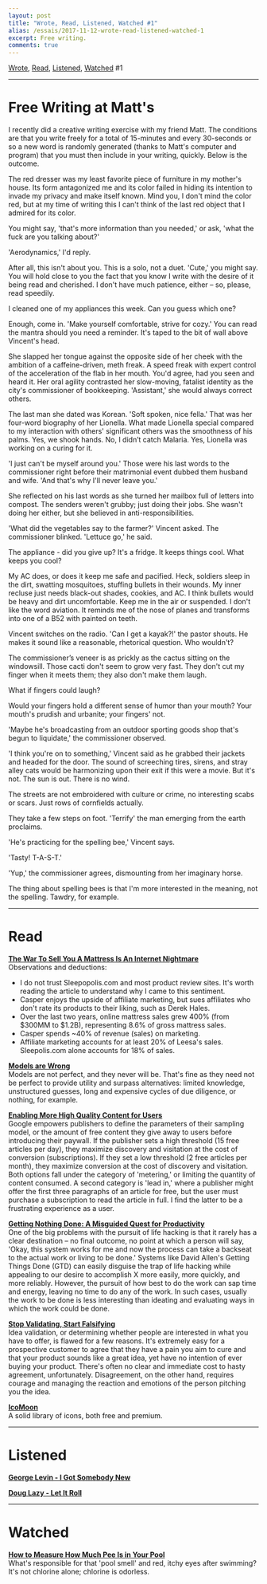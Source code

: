 ```yaml
---
layout: post
title: "Wrote, Read, Listened, Watched #1"
alias: /essais/2017-11-12-wrote-read-listened-watched-1
excerpt: Free writing.  
comments: true
---
```


[Wrote](#wrote), [Read](#read), [Listened](#listened), [Watched](#watched) \#1

---

# <a name="wrote">Free Writing at Matt's</a>

I recently did a creative writing exercise with my friend Matt. The conditions are that you write freely for a total of 15-minutes and every 30-seconds or so a new word is randomly generated (thanks to Matt's computer and program) that you must then include in your writing, quickly. Below is the outcome. 

The red dresser was my least favorite piece of furniture in my mother's house. Its form antagonized me and its color failed in hiding its intention to invade my privacy and make itself known. Mind you, I don't mind the color red, but at my time of writing this I can't think of the last red object that I admired for its color.

You might say, 'that's more information than you needed,' or ask, 'what the fuck are you talking about?' 

'Aerodynamics,' I'd reply. 

After all, this isn't about you. This is a solo, not a duet. 'Cute,' you might say. You will hold close to you the fact that you know I write with the desire of it being read and cherished. I don't have much patience, either – so, please, read speedily. 

I cleaned one of my appliances this week. Can you guess which one? 

Enough, come in. 'Make yourself comfortable, strive for cozy.' You can read the mantra should you need a reminder. It's taped to the bit of wall above Vincent's head. 

She slapped her tongue against the opposite side of her cheek with the ambition of a caffeine-driven, meth freak. A speed freak with expert control of the acceleration of the flab in her mouth. You'd agree, had you seen and heard it. Her oral agility contrasted her slow-moving, fatalist identity as the city's commissioner of bookkeeping. 'Assistant,' she would always correct others. 

The last man she dated was Korean. 'Soft spoken, nice fella.' That was her four-word biography of her Lionella. What made Lionella special compared to my interaction with others' significant others was the smoothness of his palms. Yes, we shook hands. No, I didn’t catch Malaria. Yes, Lionella was working on a curing for it. 

'I just can't be myself around you.' Those were his last words to the commissioner right before their matrimonial event dubbed them husband and wife. 'And that's why I'll never leave you.' 

She reflected on his last words as she turned her mailbox full of letters into compost. The senders weren't grubby; just doing their jobs. She wasn't doing her either, but she believed in anti-responsibilities.

'What did the vegetables say to the farmer?' Vincent asked. The commissioner blinked. 'Lettuce go,' he said. 

The appliance - did you give up? It's a fridge. It keeps things cool. What keeps you cool? 

My AC does, or does it keep me safe and pacified. Heck, soldiers sleep in the dirt, swatting mosquitoes, stuffing bullets in their wounds. My inner recluse just needs black-out shades, cookies, and AC. I think bullets would be heavy and dirt uncomfortable. Keep me in the air or suspended. I don't like the word aviation. It reminds me of the nose of planes and transforms into one of a B52 with painted on teeth. 

Vincent switches on the radio. 'Can I get a kayak?!' the pastor shouts. He makes it sound like a reasonable, rhetorical question. Who wouldn't? 

The commissioner’s veneer is as prickly as the cactus sitting on the windowsill. Those cacti don't seem to grow very fast. They don't cut my finger when it meets them; they also don't make them laugh.

What if fingers could laugh?

Would your fingers hold a different sense of humor than your mouth? Your mouth's prudish and urbanite; your fingers' not. 

'Maybe he's broadcasting from an outdoor sporting goods shop that's begun to liquidate,' the commissioner observed. 

'I think you're on to something,' Vincent said as he grabbed their jackets and headed for the door. The sound of screeching tires, sirens, and stray alley cats would be harmonizing upon their exit if this were a movie. But it's not. The sun is out. There is no wind. 

The streets are not embroidered with culture or crime, no interesting scabs or scars. Just rows of cornfields actually. 

They take a few steps on foot. 'Terrify' the man emerging from the earth proclaims. 

'He's practicing for the spelling bee,' Vincent says. 

'Tasty! T-A-S-T.' 

'Yup,' the commissioner agrees, dismounting from her imaginary horse. 

The thing about spelling bees is that I'm more interested in the meaning, not the spelling. Tawdry, for example. 

---
# <a name="read">Read</a>

**[The War To Sell You A Mattress Is An Internet Nightmare](https://www.fastcompany.com/3065928/sleepopolis-casper-bloggers-lawsuits-underside-of-the-mattress-wars)**    
Observations and deductions: 
* I do not trust Sleepopolis.com and most product review sites. It's worth reading the article to understand why I came to this sentiment.  
* Casper enjoys the upside of affiliate marketing, but sues affiliates who don't rate its products to their liking, such as Derek Hales.    
* Over the last two years, online mattress sales grew 400% (from $300MM to $1.2B), representing 8.6% of gross mattress sales.   
* Casper spends ~40% of revenue (sales) on marketing.    
* Affiliate marketing accounts for at least 20% of Leesa's sales. Sleepolis.com alone accounts for 18% of sales.  

**[Models are Wrong](https://www.farnamstreetblog.com/2017/06/all-models-are-wrong/)**    
Models are not perfect, and they never will be. That's fine as they need not be perfect to provide utility and surpass alternatives: limited knowledge, unstructured guesses, long and expensive cycles of due diligence, or nothing, for example.  

**[Enabling More High Quality Content for Users](https://webmasters.googleblog.com/2017/10/enabling-more-high-quality-content.html)**  
Google empowers publishers to define the parameters of their sampling model, or the amount of free content they give away to users before introducing their paywall. If the publisher sets a high threshold (15 free articles per day), they maximize discovery and visitation at the cost of conversion (subscriptions). If they set a low threshold (2 free articles per month), they maximize conversion at the cost of discovery and visitation. Both options fall under the category of 'metering,' or limiting the quantity of content consumed. A second category is 'lead in,' where a publisher might offer the first three paragraphs of an article for free, but the user must purchase a subscription to read the article in full. I find the latter to be a frustrating experience as a user.  

**[Getting Nothing Done: A Misguided Quest for Productivity](https://robertheaton.com/2014/07/14/getting-nothing-done-a-misguided-quest-for-productivity/)**    
One of the big problems with the pursuit of life hacking is that it rarely has a clear destination – no final outcome, no point at which a person will say, 'Okay, this system works for me and now the process can take a backseat to the actual work or living to be done.' Systems like David Allen's Getting Things Done (GTD) can easily disguise the trap of life hacking while appealing to our desire to accomplish X more easily, more quickly, and more reliably. However, the pursuit of how best to do the work can sap time and energy, leaving no time to do any of the work. In such cases, usually the work to be done is less interesting than ideating and evaluating ways in which the work could be done.  

**[Stop Validating, Start Falsifying](https://medium.com/@rcauvin/stop-validating-and-start-falsifying-93e6e0bed08c)**    
Idea validation, or determining whether people are interested in what you have to offer, is flawed for a few reasons. It's extremely easy for a prospective customer to agree that they have a pain you aim to cure and that your product sounds like a great idea, yet have no intention of ever buying your product. There's often no clear and immediate cost to hasty agreement, unfortunately. Disagreement, on the other hand, requires courage and managing the reaction and emotions of the person pitching you the idea.  

**[IcoMoon](https://icomoon.io/)**    
A solid library of icons, both free and premium.  

---

# <a name="listened">Listened</a>

**[George Levin - I Got Somebody New ](https://www.youtube.com/watch?v=m2EaMLn9m-U)**    

**[Doug Lazy - Let It Roll](https://www.youtube.com/watch?v=t7bx7xB4Dis)**    

---
# <a name="watched">Watched</a>

**[How to Measure How Much Pee Is in Your Pool](https://www.youtube.com/watch?v=S32y9aYEzzo)**    
What's responsible for that 'pool smell' and red, itchy eyes after swimming? It's not chlorine alone; chlorine is odorless.  